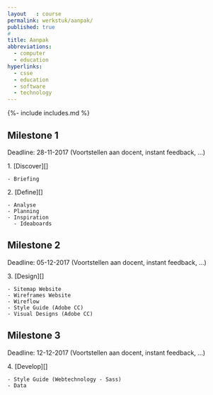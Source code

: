 ```yaml
---
layout   : course
permalink: werkstuk/aanpak/
published: true
#
title: Aanpak
abbreviations:
  - computer
  - education
hyperlinks:
  - csse
  - education
  - software
  - technology
---
```

{%- include includes.md %}

Milestone 1
-----------

Deadline: 28-11-2017 (Voortstellen aan docent, instant feedback, ...)

 1\. [Discover][]  

    - Briefing

 2\. [Define][]  

    - Analyse
    - Planning
    - Inspiration
      - Ideaboards

Milestone 2
-----------

Deadline: 05-12-2017 (Voortstellen aan docent, instant feedback, ...)

  3\. [Design][]  

    - Sitemap Website
    - Wireframes Website
    - Wireflow
    - Style Guide (Adobe CC)
    - Visual Designs (Adobe CC)

Milestone 3
-----------
Deadline: 12-12-2017 (Voortstellen aan docent, instant feedback, ...)

   4\. [Develop][]  
   
    - Style Guide (Webtechnology - Sass)
    - Data